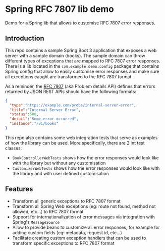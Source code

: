 # Spring  RFC 7807 lib demo
Demo for a Spring lib that allows to customise RFC 7807 error responses.

## Introduction
This repo contains a sample Spring Boot 3 application that exposes a web server with a sample domain (books).
The sample domain can throw different types of exceptions that are mapped to RFC 7807 error responses.
There is a lib located in the `com.example.demo.config` package that contains Spring config that allow to easily customise error responses
and make sure all exceptions caught are transformed to the RFC 7807 format.

As a reminder, the [RFC 7807](https://datatracker.ietf.org/doc/html/rfc7807) (aka Problem details API) defines that errors returned by JSON REST APIs should have the following formats:

```json
{
  "type":"https://example.com/probs/internal-server-error",
  "title":"Internal Server Error",
  "status":500,
  "detail":"Some error occurred",
  "instance":"/v1/books"
}
```

This repo also contains some web integration tests that serve as examples of how the library can be used.
More specifically, there are 2 int test classes:
- `BookControllerWebTests` shows how the error responses would look like with the library but without any customisation
- `CustomizerWebTests` shows how the error responses would look like with the library and with user defined customisation

## Features
- Transform all generic exceptions to RFC 7807 format
- Transform all Spring Web exceptions (eg: route not found, method not allowed, etc...) to RFC 7807 format
- Support for internationalization of error messages via integration with Spring's `MessageSource`
- Allow to provide beans to customize all error responses, for example for adding custom fields (eg: metadata, request id, etc...)
- Facilitate creating custom exception handlers that can be used to transform specific exceptions to RFC 7807 format


